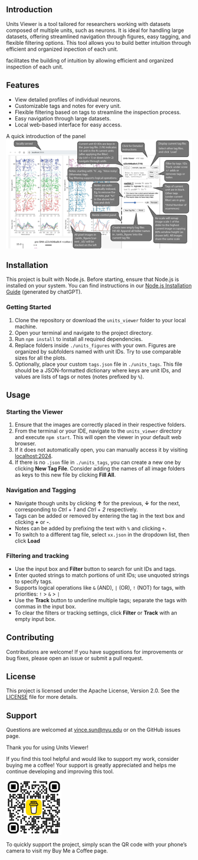 ## Introduction

Units Viewer is a tool tailored for researchers working with datasets composed of multiple units, such as neurons. It is ideal for handling large datasets, offering streamlined navigation through figures, easy tagging, and flexible filtering options. This tool allows you to build better intuition through efficient and organized inpection of each unit.

facilitates the building of intuition by allowing efficient and organized inspection of each unit.

## Features

- View detailed profiles of individual neurons.
- Customizable tags and notes for every unit.
- Flexible filtering based on tags to streamline the inspection process.
- Easy navigation through large datasets.
- Local web-based interface for easy access.

A quick introduction of the panel
![Panel Introduction](panel_introduction.jpg)

## Installation

This project is built with Node.js. Before starting, ensure that Node.js is installed on your system. You can find instructions in our [Node.js Installation Guide](install_node.md) (generated by chatGPT).

### Getting Started

1. Clone the repository or download the `units_viewer` folder to your local machine.
2. Open your terminal and navigate to the project directory.
3. Run `npm install` to install all required dependencies.
4. Replace folders inside `./units_figures` with your own. Figures are organized by subfolders named with unit IDs. Try to use comparable sizes for all the plots.
5. Optionally, place your custom `tags.json` file in `./units_tags`. This file should be a JSON-formatted dictionary where keys are unit IDs, and values are lists of tags or notes (notes prefixed by `%`).

## Usage

### Starting the Viewer

1. Ensure that the images are correctly placed in their respective folders.
2. From the terminal or your IDE, navigate to the `units_viewer` directory and execute `npm start`. This will open the viewer in your default web browser.
3. If it does not automatically open, you can manually access it by visiting [localhost:2024](http://localhost:2024).
4. If there is no `.json` file in `./units_tags`, you can create a new one by clicking __New Tag File__. Consider adding the names of all image folders as keys to this new file by clicking __Fill All__.

### Navigation and Tagging

- Navigate though units by clicking __↑__ for the previous, __↓__ for the next, corresponding to _Ctrl_ + _1_ and _Ctrl_ + _2_ respectively.
- Tags can be added or removed by entering the tag in the text box and clicking __+__ or __-__.
- Notes can be added by prefixing the text with `%` and clicking `+`.
- To switch to a different tag file, select `xx.json` in the dropdown list, then click __Load__

### Filtering and tracking

- Use the input box and __Filter__ button to search for unit IDs and tags. 
- Enter quoted strings to match portions of unit IDs; use unquoted strings to specify tags.
- Supports logical operations like `&` (AND), `|` (OR), `!` (NOT) for tags, with priorities: `!` > `&` > `|`
- Use the __Track__ button to underline multiple tags; separate the tags with commas in the input box.
- To clear the filters or tracking settings, click __Filter__ or __Track__ with an empty input box.

## Contributing

Contributions are welcome! If you have suggestions for improvements or bug fixes, please open an issue or submit a pull request.

## License

This project is licensed under the Apache License, Version 2.0. See the [LICENSE](LICENSE) file for more details.


## Support

Questions are welcomed at [vince.sun@nyu.edu](mailto:vince.sun@nyu.edu) or on the GitHub issues page.

Thank you for using Units Viewer!

If you find this tool helpful and would like to support my work, consider buying me a coffee! Your support is greatly appreciated and helps me continue developing and improving this tool.

<img src="bmc_qr.png" width="150" height="150">

To quickly support the project, simply scan the QR code with your phone’s camera to visit my Buy Me a Coffee page.